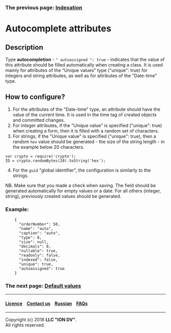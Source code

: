 ### The previous page: [Indexation](/docs/en/2_system_description/metadata_structure/meta_class/atr_indexed.md)

# Autocomplete attributes

## Description
Type **autocompletion** - `" autoassigned ": true` - indicates that the value of this attribute should be filled automatically when creating a class. It is used mainly for attributes of the “Unique values” type ("unique": true) for integers and string attributes, as well as for attributes of the "Date-time" type.

## How to configure?  

1. For the attributes of the "Date-time" type, an attribute should have the value of the current time. It is used in the time tag of created objects and committed changes. 
2. For integer attributes, if the "Unique value" is specified ("unique": true) when creating a form, then it is filled with a random set of characters.
3. For strings, if the "Unique value" is specified ("unique": true), then a random `hex` value should be generated - the size of the string length - in the example below 20 characters.
```
var crypto = require('crypto');
ID = crypto.randomBytes(20).toString('hex');
```
4. For the `guid` "global identifier", the configuration is similarly to the strings. 

NB. Make sure that you made a check when saving. The field should be generated automatically for empty values or a date. For all others (integer, string), previously created values should be generated.

### Example:
```
    {
      "orderNumber": 50,
      "name": "auto",
      "caption": "auto",
      "type": 6,
      "size": null,
      "decimals": 0,
      "nullable": true,
      "readonly": false,
      "indexed": false,
      "unique": true,
      "autoassigned": true
    }
```

### The next page: [Default values](/docs/en/2_system_description/metadata_structure/meta_class/atr_default_value.md)
--------------------------------------------------------------------------  


 #### [Licence](/LICENCE.md) &ensp;  [Contact us](https://iondv.com) &ensp;  [Russian](/docs/ru/2_system_description/metadata_structure/meta_class/atr_autoassigned.md)   &ensp; [FAQs](/faqs.md)          



--------------------------------------------------------------------------  

Copyright (c) 2018 **LLC "ION DV"**.  
All rights reserved. 